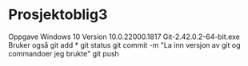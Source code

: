 # Prosjektoblig3
Oppgave
Windows 10 Version 10.0.22000.1817
Git-2.42.0.2-64-bit.exe
Bruker også 
git add *
git status
git commit -m "La inn versjon av git og commandoer jeg brukte"
git push